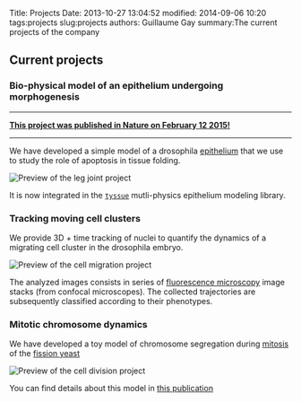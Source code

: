 Title: Projects
Date: 2013-10-27 13:04:52
modified: 2014-09-06 10:20
tags:projects
slug:projects
authors: Guillaume Gay
summary:The current projects of the company


Current projects
----------------

### Bio-physical model of an epithelium undergoing morphogenesis

<hr/>

[**This project was published in Nature on February 12 2015!**](http://dx.doi.org/10.1038/nature14152)

<hr/>


We have developed a simple model of a drosophila
[epithelium](http://en.wikipedia.org/epithelium) that we use to study
the role of apoptosis in tissue folding.

![Preview of the leg joint project]({filename}/images/show_case_leg-joint.png)


It is now integrated in the [`tyssue`](https://github.com/CellModels/tyssue)
mutli-physics epithelium modeling library.


### Tracking moving cell clusters

We provide 3D + time tracking of nuclei to quantify the dynamics of a
migrating cell cluster in the drosophila embryo.

![Preview of the cell migration project]({filename}/images/show_case_cell_migration.png)

The analyzed images consists in series of [fluorescence
microscopy](http://en.wikipedia.org/wiki/fluorescence_microscopy) image
stacks (from confocal microscopes). The collected trajectories are
subsequently classified according to their phenotypes.

### Mitotic chromosome dynamics

We have developed a toy model of chromosome segregation during
[mitosis](http://en.wikipedia.org/wiki/mitosis) of the [fission
yeast](http://en.wikipedia.org/wiki/fission_yeast)

![Preview of the cell division project]({filename}/images/show_case_mitosis.png)

You can find details about this model in [this
publication](http://dx.doi.org/10.1083/jcb.201107124)
